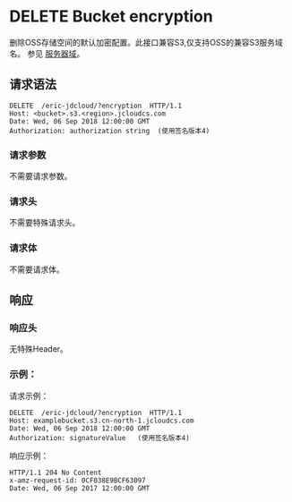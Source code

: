 # DELETE Bucket encryption
 删除OSS存储空间的默认加密配置。此接口兼容S3,仅支持OSS的兼容S3服务域名。
参见 [服务器域](https://docs.jdcloud.com/cn/object-storage-service/regions-and-endpoints)。
 
## 请求语法
 
```
DELETE  /eric-jdcloud/?encryption  HTTP/1.1
Host: <bucket>.s3.<region>.jcloudcs.com
Date: Wed, 06 Sep 2018 12:00:00 GMT
Authorization: authorization string  (使用签名版本4)

```
###  请求参数

不需要请求参数。

###  请求头

不需要特殊请求头。

###  请求体

不需要请求体。

## 响应

### 响应头

 无特殊Header。
 
### 示例：

  请求示例：
  
```
DELETE  /eric-jdcloud/?encryption  HTTP/1.1
Host: examplebucket.s3.cn-north-1.jcloudcs.com
Date: Wed, 06 Sep 2018 12:00:00 GMT
Authorization: signatureValue   (使用签名版本4)

```

响应示例：
  
```
HTTP/1.1 204 No Content
x-amz-request-id: 0CF038E9BCF63097
Date: Wed, 06 Sep 2017 12:00:00 GMT

```

  
  
  
  


